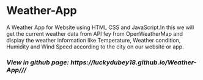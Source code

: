 # Weather-App
A Weather App for Website using HTML CSS and JavaScript.In this we will get the current weather data from API fey from OpenWeatherMap and display the weather information like Temperature,  Weather condition, Humidity and Wind Speed according to the city on our website or app.
<h3><b><i>View in github page: https://luckydubey18.github.io/Weather-App///</i></b></h3>

